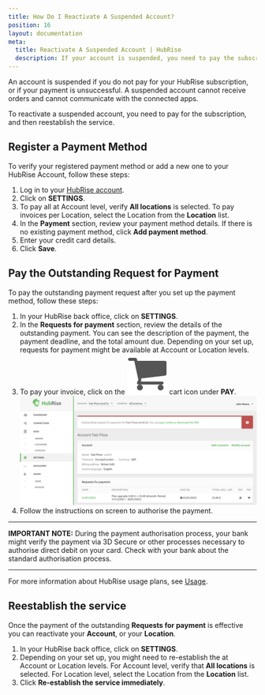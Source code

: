 ```yaml
---
title: How Do I Reactivate A Suspended Account?
position: 16 
layout: documentation
meta:
  title: Reactivate A Suspended Account | HubRise
  description: If your account is suspended, you need to pay the subscription and reestablish the service to receive orders again.
---
```


An account is suspended if you do not pay for your HubRise subscription, or if your payment is unsuccessful.
A suspended account cannot receive orders and cannot communicate with the connected apps.

To reactivate a suspended account, you need to pay for the subscription, and then reestablish the service. 

## Register a Payment Method

To verify your registered payment method or add a new one to your HubRise Account, follow these steps:

1. Log in to your [HubRise account](https://manager.hubrise.com/login).
1. Click on **SETTINGS**.
1. To pay all at Account level, verify **All locations** is selected. To pay invoices per Location, select the Location from the **Location** list.
1. In the **Payment** section, review your payment method details. If there is no existing payment method, click **Add payment method**.
1. Enter your credit card details.
1. Click **Save**.

## Pay the Outstanding Request for Payment

To pay the outstanding payment request after you set up the payment method, follow these steps:

1. In your HubRise back office, click on **SETTINGS**.
2. In the **Requests for payment** section, review the details of the outstanding payment. You can see the description of the payment, the payment deadline, and the total amount due. Depending on your set up, requests for payment might be available at Account or Location levels.
3. To pay your invoice, click on the <InlineImage width="17" height="17">![Cart icon](../../images/068-cart-icon.png)</InlineImage> cart icon under **PAY**.
   ![Pay your first invoice for an outstanding HubRise invoice](../../images/069-en-outstanding-payment.png)
4. Follow the instructions on screen to authorise the payment.

---

**IMPORTANT NOTE:** During the payment authorisation process, your bank might verify the payment via 3D Secure or other processes necessary to authorise direct debit on your card. Check with your bank about the standard authorisation process.

---

For more information about HubRise usage plans, see [Usage](/docs/usage-plan/).

## Reestablish the service

Once the payment of the outstanding **Requests for payment** is effective you can reactivate your **Account**, or your **Location**. 

1. In your HubRise back office, click on **SETTINGS**.
2. Depending on your set up, you might need to re-establish the at Account or Location levels. For Account level, verify that **All locations** is selected. For Location level, select the Location from the **Location** list.
3. Click **Re-establish the service immediately**.

